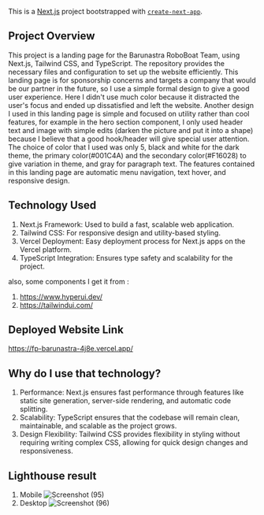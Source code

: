 This is a [Next.js](https://nextjs.org) project bootstrapped with [`create-next-app`](https://nextjs.org/docs/app/api-reference/cli/create-next-app).

## Project Overview

This project is a landing page  for the Barunastra RoboBoat Team, using Next.js, Tailwind CSS, and TypeScript. The repository provides the necessary files and configuration to set up the website efficiently. This landing page is for sponsorship concerns and targets a company that would be our partner in the future, so I use a simple formal design to give a good user experience. Here I didn't use much color because it distracted the user's focus and ended up dissatisfied and left the website. Another design I used in this landing page is simple and focused on utility rather than cool features, for example in the hero section component, I only used header text and image with simple edits (darken the picture and put it into a shape) because I believe that a good hook/header will give special user attention. The choice of color that I used was only 5, black and white for the dark theme, the primary color(#001C4A) and the secondary color(#F16028) to give variation in theme, and gray for paragraph text. The features contained in this landing page are automatic menu navigation, text hover, and responsive design. 

## Technology Used

1. Next.js Framework: Used to build a fast, scalable web application.
2. Tailwind CSS: For responsive design and utility-based styling.
3. Vercel Deployment: Easy deployment process for Next.js apps on the Vercel platform.
4. TypeScript Integration: Ensures type safety and scalability for the project.

also, some components I get it from :
1. https://www.hyperui.dev/
2. https://tailwindui.com/


## Deployed Website Link

https://fp-barunastra-4j8e.vercel.app/

## Why do I use that technology?

1. Performance: Next.js ensures fast performance through features like static site generation, server-side rendering, and automatic code splitting.
2. Scalability: TypeScript ensures that the codebase will remain clean, maintainable, and scalable as the project grows.
3. Design Flexibility: Tailwind CSS provides flexibility in styling without requiring writing complex CSS, allowing for quick design changes and responsiveness.


## Lighthouse result
1. Mobile
![Screenshot (95)](https://github.com/user-attachments/assets/ccaa603f-4669-4d2e-a175-0f27ec6cce2c)
2. Desktop
![Screenshot (96)](https://github.com/user-attachments/assets/e164a7e1-c659-4a38-8fae-d6d437ca0af3)



